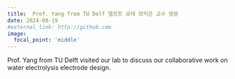 ```yaml
---
title:  Prof. Yang from TU Delf 델프트 공대 양지은 교수 방문
date: 2024-08-19
#external_link: http://github.com
image:
  focal_point: 'middle'
---
```

Prof. Yang from TU Delft visited our lab to discuss our collaborative work on water electrolysis electrode design.



<!--more-->
